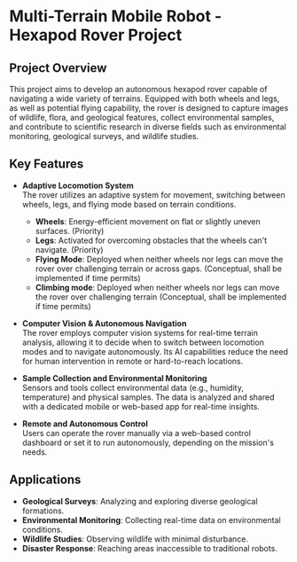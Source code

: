 
# Multi-Terrain Mobile Robot - Hexapod Rover Project

## Project Overview

This project aims to develop an autonomous hexapod rover capable of navigating a wide variety of terrains. Equipped with both wheels and legs, as well as potential flying capability, the rover is designed to capture images of wildlife, flora, and geological features, collect environmental samples, and contribute to scientific research in diverse fields such as environmental monitoring, geological surveys, and wildlife studies.

## Key Features

- **Adaptive Locomotion System**  
  The rover utilizes an adaptive system for movement, switching between wheels, legs, and flying mode based on terrain conditions.
  - **Wheels**: Energy-efficient movement on flat or slightly uneven surfaces. (Priority)
  - **Legs**: Activated for overcoming obstacles that the wheels can't navigate. (Priority)
  - **Flying Mode**: Deployed when neither wheels nor legs can move the rover over challenging terrain or across gaps. (Conceptual, shall be implemented if time permits)
  - **Climbing mode**: Deployed when neither wheels nor legs can move the rover over challenging terrain (Conceptual, shall be implemented if time permits)

- **Computer Vision & Autonomous Navigation**  
  The rover employs computer vision systems for real-time terrain analysis, allowing it to decide when to switch between locomotion modes and to navigate autonomously. Its AI capabilities reduce the need for human intervention in remote or hard-to-reach locations.

- **Sample Collection and Environmental Monitoring**  
  Sensors and tools collect environmental data (e.g., humidity, temperature) and physical samples. The data is analyzed and shared with a dedicated mobile or web-based app for real-time insights.

- **Remote and Autonomous Control**  
  Users can operate the rover manually via a web-based control dashboard or set it to run autonomously, depending on the mission's needs.

## Applications

- **Geological Surveys**: Analyzing and exploring diverse geological formations.
- **Environmental Monitoring**: Collecting real-time data on environmental conditions.
- **Wildlife Studies**: Observing wildlife with minimal disturbance.
- **Disaster Response**: Reaching areas inaccessible to traditional robots.
